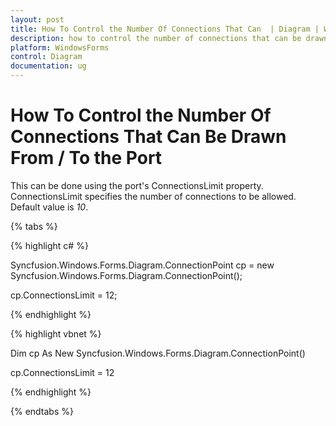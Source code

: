 ```yaml
---
layout: post
title: How To Control the Number Of Connections That Can  | Diagram | WindowsForms | Syncfusion
description: how to control the number of connections that can be drawn from / to the port
platform: WindowsForms
control: Diagram
documentation: ug
---
```


# How To Control the Number Of Connections That Can Be Drawn From / To the Port

This can be done using the port's ConnectionsLimit property. ConnectionsLimit specifies the number of connections to be allowed. Default value is _10_. 

{% tabs %}

{% highlight c# %}

Syncfusion.Windows.Forms.Diagram.ConnectionPoint cp = new Syncfusion.Windows.Forms.Diagram.ConnectionPoint();

cp.ConnectionsLimit = 12;

{% endhighlight %}

{% highlight vbnet %}

Dim cp As New Syncfusion.Windows.Forms.Diagram.ConnectionPoint()

cp.ConnectionsLimit = 12

{% endhighlight %}

{% endtabs %}

